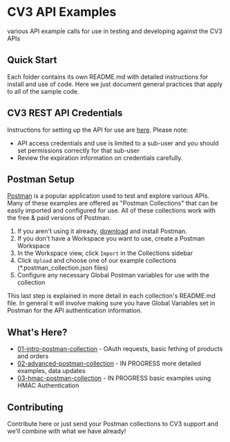 # CV3 API Examples

various API example calls for use in testing and developing against the CV3 APIs

## Quick Start

Each folder contains its own README.md with detailed instructions for
install and use of code. Here we just document general practices that
apply to all of the sample code.

## CV3 REST API Credentials

Instructions for setting up the API for use are
[here](https://docs.google.com/document/d/1LG8mM1v5gmoIHL66H5szUVyeZz2chUlT6pGUv7y9-uU/edit).
Please note:

- API access credentials and use is limited to a sub-user and you should set permissions correctly for that sub-user
- Review the expiration information on credentials carefully.

## Postman Setup

[Postman](https://www.postman.com) is a popular application used to test and explore various APIs. Many of these
examples are offered as "Postman Collections" that can be easily imported and configured
for use. All of these collections work with the free & paid versions of Postman.

1. If you aren't using it already, [download](https://www.postman.com/downloads/) and install Postman.
2. If you don't have a Workspace you want to use, create a Postman Workspace
3. In the Workspace view, click `Import` in the Collections sidebar
4. Click `Upload` and choose one of our example collections (\*.postman_collection.json files)
5. Configure any necessary Global Postman variables for use with the collection

This last step is explained in more detail in each collection's README.md file. In general it will
involve making sure you have Global Variables set in Postman for the API authentication information.

## What's Here?

- [01-intro-postman-collection](./01-intro-postman-collection) - OAuth requests, basic fething of products and orders
- [02-advanced-postman-collection](02-advanced-postman-collection) - IN PROGRESS more detailed examples, data updates
- [03-hmac-postman-collection](03-hmac-postman-collection) - IN PROGRESS basic examples using HMAC Authentication

## Contributing

Contribute here or just send your Postman collections to CV3 support and we'll combine with what we have already!
